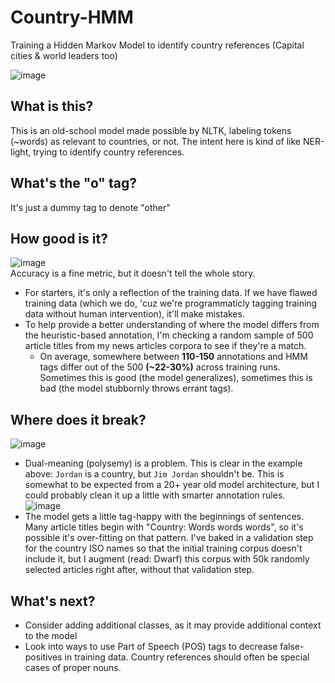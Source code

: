 # Country-HMM
Training a Hidden Markov Model to identify country references (Capital cities & world leaders too)

![image](https://github.com/DecafSunrise/Country-HMM/assets/36832027/50a423a6-5928-4fcb-aa56-72c0d2040f5a)  

## What is this?
This is an old-school model made possible by NLTK, labeling tokens (~words) as relevant to countries, or not. The intent here is kind of like NER-light, trying to identify country references.

## What's the "o" tag?
It's just a dummy tag to denote "other"

## How good is it?
![image](https://github.com/DecafSunrise/Country-HMM/assets/36832027/1b7e9a19-c430-47a0-92aa-f556ca6aec67)  
Accuracy is a fine metric, but it doesn't tell the whole story. 
- For starters, it's only a reflection of the training data. If we have flawed training data (which we do, 'cuz we're programmaticly tagging training data without human intervention), it'll make mistakes.
- To help provide a better understanding of where the model differs from the heuristic-based annotation, I'm checking a random sample of 500 article titles from my news articles corpora to see if they're a match.
  - On average, somewhere between **110-150** annotations and HMM tags differ out of the 500 **(~22-30%)** across training runs. Sometimes this is good (the model generalizes), sometimes this is bad (the model stubbornly throws errant tags).

## Where does it break?
![image](https://github.com/DecafSunrise/Country-HMM/assets/36832027/2da9d0b2-60fc-4b27-9a97-5e597aa0353f)
- Dual-meaning (polysemy) is a problem. This is clear in the example above: `Jordan` is a country, but `Jim Jordan` shouldn't be. This is somewhat to be expected from a 20+ year old model architecture, but I could probably clean it up a little with smarter annotation rules.  
![image](https://github.com/DecafSunrise/Country-HMM/assets/36832027/05e89c35-18bd-46f3-9117-57a75449ceed)  
- The model gets a little tag-happy with the beginnings of sentences. Many article titles begin with "Country: Words words words", so it's possible it's over-fitting on that pattern. I've baked in a validation step for the country ISO names so that the initial training corpus doesn't include it, but I augment (read: Dwarf) this corpus with 50k randomly selected articles right after, without that validation step. 

## What's next?
- Consider adding additional classes, as it may provide additional context to the model
- Look into ways to use Part of Speech (POS) tags to decrease false-positives in training data. Country references should often be special cases of proper nouns.
